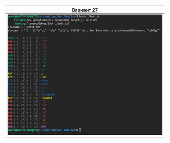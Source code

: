 | [Вариант 27](https://github.com/bmstu-iu9/compiler-labs/blob/6f7764039bb9570c9f23186fb3bc963e469edc19/4/lab4.pdf) |
| -- |
| ![bash ./test.png](./test.png) |
